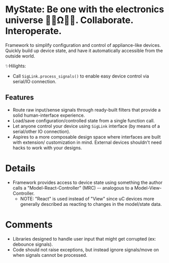 # MyState: Be one with the electronics universe 🧘‍♀️Ω🧘‍♂️. Collaborate. Interoperate.
<!----------------------------------------------------------------------------->
Framework to simplify configuration and control of appliance-like devices.
Quickly build up device state, and have it automatically accessible from the outside world.

✨Hilights:
- Call `SigLink.process_signals()` to enable easy device control via serial/IO connection.

## Features
- Route raw input/sense signals through ready-built filters that provide a solid human-interface experience.
- Load/save configuration/controlled state from a single function call.
- Let anyone control your device using `SigLink` interface (by means of a serial/other IO connection).
- Aspires to a more composable design space where interfaces are built with extension/
  customization in mind. External devices shouldn't need hacks to work with your designs.

# Details
<!----------------------------------------------------------------------------->
- Framework provides access to device state using something the author calls a
  "Model-React-Controller" (MRC) -- analogous to a Model-View-Controller.
  - NOTE: "React" is used instead of "View" since uC devices more generally
    described as reacting to changes in the model/state data.

# Comments
<!----------------------------------------------------------------------------->
- Libraries designed to handle user input that might get corrupted (ex: debounce signals).
- Code should not raise exceptions, but instead ignore signals/move on when signals cannot be processed.